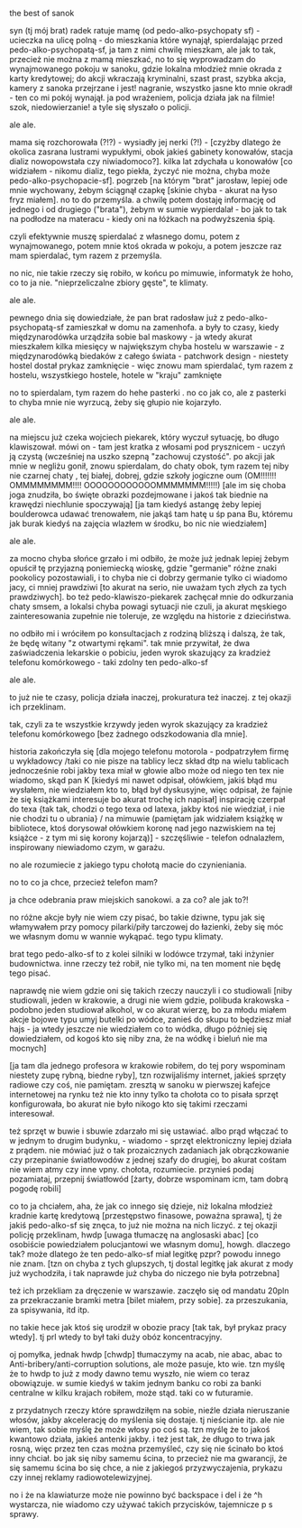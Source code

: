 the best of sanok

syn (tj mój brat) radek ratuje mamę (od pedo-alko-psychopaty sf) - ucieczka na ulicę polną - do mieszkania które wynajął, spierdalając przed pedo-alko-psychopatą-sf, ja tam z nimi chwilę mieszkam, ale jak to tak, przecież nie można z mamą mieszkać, no to się wyprowadzam do wynajmowanego pokoju w sanoku, gdzie lokalna młodzież mnie okrada z karty kredytowej; do akcji wkraczają kryminalni, szast prast, szybka akcja, kamery z sanoka przejrzane i jest! nagranie, wszystko jasne kto mnie okradł - ten co mi pokój wynajął. ja pod wrażeniem, policja działa jak na filmie! szok, niedowierzanie! a tyle się słyszało o policji.

ale ale.

mama się rozchorowała (?!?) - wysiadły jej nerki (?!) - [czyżby dlatego że okolica zasrana lustrami wypukłymi, obok jakieś gabinety konowałów, stacja dializ nowopowstała czy niwiadomoco?]. kilka lat zdychała u konowałów [co widziałem - nikomu dializ, tego piekła, życzyć nie można, chyba może pedo-alko-psychopacie-sf]. pogrzeb [na którym "brat" jarosław, lepiej ode mnie wychowany, żebym ściągnął czapkę [skinie chyba - akurat na łyso fryz miałem]. no to do przemyśla. a chwilę potem dostaję informację od jednego i od drugiego ("brata"), żebym w sumie wypierdalał - bo jak to tak na podłodze na materacu - kiedy oni na łóżkach na podwyższenia śpią.

czyli efektywnie muszę spierdalać z własnego domu, potem z wynajmowanego, potem mnie ktoś okrada w pokoju, a potem jeszcze raz mam spierdalać, tym razem z przemyśla.

no nic, nie takie rzeczy się robiło, w końcu po mimuwie, informatyk że hoho, co to ja nie. "nieprzeliczalne zbiory gęste", te klimaty.


ale ale.

pewnego dnia się dowiedziałe, że pan brat radosław już z pedo-alko-psychopatą-sf zamieszkał w domu na zamenhofa. a były to czasy, kiedy międzynarodówka urządziła sobie bal maskowy - ja wtedy akurat mieszkałem kilka miesięcy w największym chyba hostelu w warszawie - z międzynarodówką biedaków z całego świata - patchwork design - niestety hostel dostał prykaz zamknięcie - więc znowu mam spierdalać, tym razem z hostelu, wszystkiego hostele, hotele w "kraju" zamknięte

no to spierdalam, tym razem do hehe pasterki . no co jak co, ale z pasterki to chyba mnie nie wyrzucą, żeby się głupio nie kojarzyło.

ale ale.

na miejscu już czeka wojciech piekarek, który wyczuł sytuację, bo długo klawiszował. mówi on - tam jest kratka z włosami pod prysznicem - uczyń ją czystą (wcześniej na uszko szepną "zachowuj czystość". po akcji jak mnie w negliżu gonił, znowu spierdalam, do chaty obok, tym razem tej niby nie czarnej chaty , tej białej, dobrej, gdzie szkoły jogiczne oum (OM!!!!!!! OMMMMMMMM!!!! OOOOOOOOOOOOMMMMMMM!!!!!)
[ale im się choba joga znudziła, bo święte obrazki pozdejmowane i jakoś tak biednie na krawędzi niechlunie spoczywają] [ja tam kiedyś astangę żeby lepiej boulderowca udawać trenowałem, nie jakąś tam hatę u śp pana Bu, któremu jak burak kiedyś na zajęcia wlazłem w środku, bo nic nie wiedziałem]

ale ale.

za mocno chyba słońce grzało i mi odbiło, że może już jednak lepiej żebym opuścił tę przyjazną poniemiecką wioskę, gdzie "germanie" różne znaki pookolicy pozostawiali, i to chyba nie ci dobrzy germanie tylko ci wiadomo jacy, ci mniej prawdziwi [to akurat na serio, nie uważam tych złych za tych prawdziwych]. bo też pedo-klawiszo-piekarek zachęcał mnie do odkurzania chaty smsem, a lokalsi chyba powagi sytuacji nie czuli, ja akurat męskiego zainteresowania zupełnie nie toleruje, ze względu na historie z dzieciństwa.


no odbiło mi i wróciłem po konsultacjach z rodziną bliższą i dalszą, że tak, że będę witany "z otwartymi rękami". tak mnie przywitał, że dwa zaświadczenia lekarskie o pobiciu, jeden wyrok skazujący za kradzież telefonu komórkowego - taki zdolny ten pedo-alko-sf

ale ale.

to już nie te czasy, policja działa inaczej, prokuratura też inaczej. z tej okazji ich przeklinam.


tak, czyli za te wszystkie krzywdy jeden wyrok skazujący za kradzież telefonu komórkowego [bez żadnego odszkodowania dla mnie].


historia zakończyła się [dla mojego telefonu motorola - podpatrzyłem firmę u wykładowcy /taki co nie pisze na tablicy lecz skład dtp na wielu tablicach jednocześnie robi jakby texa miał w głowie albo może od niego ten tex nie wiadomo, skąd pan K [kiedyś mi nawet odpisał, ołówkiem, jakiś błąd mu wysłałem, nie wiedziałem kto to, błąd był dyskusyjne, więc odpisał, że fajnie że się książkami interesuje bo akurat trochę ich napisał] inspirację czerpał do texa {tak tak, chodzi o tego texa od latexa, jakby ktoś nie wiedział, i nie nie chodzi tu o ubrania} / na mimuwie (pamiętam jak widziałem książkę w bibliotece, ktoś dorysował ołówkiem koronę nad jego nazwiskiem na tej książce - z tym mi się korony kojarzą)] - szczęśliwie - telefon odnalazłem, inspirowany niewiadomo czym, w garażu.


no ale rozumiecie z jakiego typu chołotą macie do czynieniania.

no to co ja chce, przecież telefon mam?

ja chce odebrania praw miejskich sanokowi. a za co? ale jak to?!


no różne akcje były nie wiem czy pisać, bo takie dziwne, typu jak się włamywałem przy pomocy pilarki/piły tarczowej do łazienki, żeby się móc we własnym domu w wannie wykąpać. tego typu klimaty.

brat tego pedo-alko-sf to z kolei silniki w lodówce trzymał, taki inżynier budownictwa. inne rzeczy też robił, nie tylko mi, na ten moment nie będę tego pisać.

naprawdę nie wiem gdzie oni się takich rzeczy nauczyli i co studiowali [niby studiowali, jeden w krakowie, a drugi nie wiem gdzie, polibuda krakowska - podobno jeden studiował alkohol, w co akurat wierzę, bo za młodu miałem akcje bojowe typu umyj butelki po wódce, zanieś do skupu to będziesz miał hajs - ja wtedy jeszcze nie wiedziałem co to wódka, długo później się dowiedziałem, od kogoś kto się niby zna, że na wódkę i bieluń nie ma mocnych]

[ja tam dla jednego profesora w krakowie robiłem, do tej pory wspominam niestety zupę rybną, biedne ryby], tzn rozwijaliśmy internet, jakieś sprzęty radiowe czy coś, nie pamiętam. zresztą w sanoku w pierwszej kafejce internetowej na rynku też nie kto inny tylko ta chołota co to pisała sprzęt konfigurowała, bo akurat nie było nikogo kto się takimi rzeczami interesował.

też sprzęt w buwie i sbuwie zdarzało mi się ustawiać. albo prąd włączać to w jednym to drugim budynku, - wiadomo - sprzęt elektroniczny lepiej działa z prądem. nie mówiać już o tak prozaicznych zadaniach jak obrączkowanie czy przepinanie światłowodów z jednej szafy do drugiej, bo akurat cośtam nie wiem atmy czy inne vpny. chołota, rozumiecie. przynieś podaj pozamiataj, przepnij światłowód [żarty, dobrze wspominam icm, tam dobrą pogodę robili]

co to ja chciałem, aha, że jak co innego się dzieje, niż lokalna młodzież kradnie kartę kredytową [przestępstwo finasowe, poważna sprawa], tj że jakiś pedo-alko-sf się znęca, to już nie można na nich liczyć. z tej okazji policję przeklinam, hwdp [uwaga tłumaczę na anglosaski abac] [co osobiście powiedziałem polucjantowi we własnym domu], howgh. dlaczego tak? może dlatego że ten pedo-alko-sf miał legitkę pzpr? powodu innego nie znam. [tzn on chyba z tych glupszych, tj dostal legitkę jak akurat z mody już wychodziła, i tak naprawde już chyba do niczego nie była potrzebna]

też ich przekliam za dręczenie w warszawie. zaczęło się od mandatu 20pln za przekraczanie bramki metra [bilet miałem, przy sobie]. za przeszukania, za spisywania, itd itp.


no takie hece jak ktoś się urodził w obozie pracy [tak tak, był prykaz pracy wtedy].
tj prl wtedy to był taki duży obóz koncentracyjny.

oj pomyłka, jednak hwdp [chwdp] tłumaczymy na acab, nie abac, abac to Anti-bribery/anti-corruption solutions, ale może pasuje, kto wie.  tzn myślę że to hwdp to już z mody dawno temu wyszło, nie wiem co teraz obowiązuje. w sumie kiedyś w takim jednym banku co robi za banki centralne w kilku krajach robiłem, może stąd. taki co w futuramie.


z przydatnych rzeczy które sprawdziłęm na sobie, nieźle działa nieruszanie włosów, jakby akcelerację do myślenia się dostaje. tj nieścianie itp. ale nie wiem, tak sobie myślę że może włosy po coś są. tzn myślę że to jakoś kwantowo działa, jakieś antenki jakby. i też jest tak, że długo to trwa jak rosną, więc przez ten czas można przemyśleć, czy się nie ścinało bo ktoś inny chciał. bo jak się niby samemu ścina, to przecież nie ma gwarancji, że się samemu ścina bo się chce, a nie z jakiegoś przyzwyczajenia, prykazu czy innej reklamy radiowotelewizyjnej.

no i że na klawiaturze może nie powinno być backspace i del i że ^h wystarcza, nie wiadomo czy używać takich przycisków, tajemnicze p s     sprawy.
